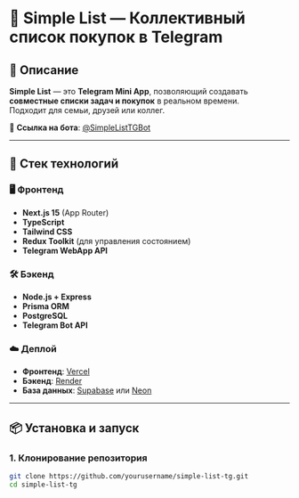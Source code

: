# 🛒 Simple List — Коллективный список покупок в Telegram

## 🚀 Описание

**Simple List** — это **Telegram Mini App**, позволяющий создавать **совместные списки задач и покупок** в реальном времени.  
Подходит для семьи, друзей или коллег.

🔗 **Ссылка на бота**: [@SimpleListTGBot](https://t.me/SimpleListTGBot)

---

## 🧩 Стек технологий

### 🖥️ Фронтенд
- **Next.js 15** (App Router)
- **TypeScript**
- **Tailwind CSS**
- **Redux Toolkit** (для управления состоянием)
- **Telegram WebApp API**

### 🛠 Бэкенд
- **Node.js + Express**
- **Prisma ORM**
- **PostgreSQL**
- **Telegram Bot API**

### ☁️ Деплой
- **Фронтенд**: [Vercel](https://vercel.com/)
- **Бэкенд**: [Render](https://render.com/)
- **База данных**: [Supabase](https://supabase.com/) или [Neon](https://neon.tech/)

---

## 📦 Установка и запуск

### 1. Клонирование репозитория

```bash
git clone https://github.com/yourusername/simple-list-tg.git
cd simple-list-tg